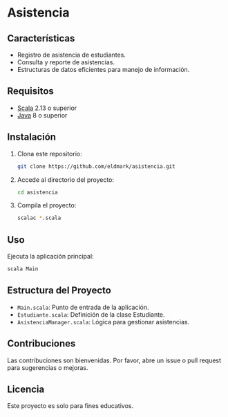 # Asistencia


## Características

- Registro de asistencia de estudiantes.
- Consulta y reporte de asistencias.
- Estructuras de datos eficientes para manejo de información.

## Requisitos

- [Scala](https://www.scala-lang.org/) 2.13 o superior
- [Java](https://www.oracle.com/java/technologies/downloads/) 8 o superior

## Instalación

1. Clona este repositorio:
    ```bash
    git clone https://github.com/eldmark/asistencia.git
    ```
2. Accede al directorio del proyecto:
    ```bash
    cd asistencia
    ```
3. Compila el proyecto:
    ```bash
    scalac *.scala
    ```

## Uso

Ejecuta la aplicación principal:
```bash
scala Main
```

## Estructura del Proyecto

- `Main.scala`: Punto de entrada de la aplicación.
- `Estudiante.scala`: Definición de la clase Estudiante.
- `AsistenciaManager.scala`: Lógica para gestionar asistencias.

## Contribuciones

Las contribuciones son bienvenidas. Por favor, abre un issue o pull request para sugerencias o mejoras.

## Licencia

Este proyecto es solo para fines educativos.

